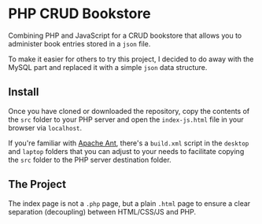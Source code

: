 # PHP CRUD Bookstore

Combining PHP and JavaScript for a CRUD bookstore that allows you to administer book entries stored in a `json` file.

To make it easier for others to try this project, I decided to do away with the MySQL part and replaced it with a simple  `json` data structure. 

## Install

Once you have cloned or downloaded the repository, copy the contents of the `src` folder to your PHP server and open the `index-js.html` file in your browser via `localhost`.

If you're familiar with [Apache Ant](https://ant.apache.org/), there's a `build.xml` script in the `desktop` and `laptop` folders that you can adjust to your needs to facilitate copying the `src` folder to the PHP server destination folder.

## The Project

The index page is not a `.php` page, but a plain `.html` page to ensure a clear separation (decoupling) between HTML/CSS/JS and PHP. 
